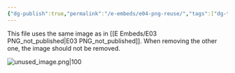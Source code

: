 ```yaml
---
{"dg-publish":true,"permalink":"/e-embeds/e04-png-reuse/","tags":["dg-test-vault"]}
---
```


This file uses the same image as in [[E Embeds/E03 PNG_not_published\|E03 PNG_not_published]]. When removing the other one, the image should not be removed. 

![unused_image.png|100](/img/user/A%20Assets/unused_image.png)
